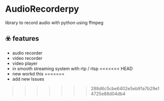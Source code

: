 # AudioRecorderpy

library to record audio with python using ffmpeg


## :biohazard: features
- audio recorder
- video recorder
- video player
- in smooth streaming system with rtp / rtsp
<<<<<<< HEAD
- new workd this 
=======
- add new Issues 

>>>>>>> 288d6c5cbe6402e5eb91a7b29e14725e88d04db4
